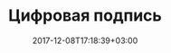 ---
title: "Цифровая подпись"
date: 2017-12-08T17:18:39+03:00
tag: "wiki"
info:
    one: "представляет собой набор чисел и букв"
    two: "Цифровая подпись (digital signature) — как и приватный ключ, представляет собой набор чисел и букв. Кошелек генерирует цифровую подпись путем математической обработки транзакции вместе с правильным приватным ключом. Любая транзакция, имеющая правильную подпись, будет принята блокчейн-сетью, а любой клиент, владеющий приватным ключом, может создать правильную транзакцию. Вот почему так важно никому никогда не сообщать свой приватный ключ."
---